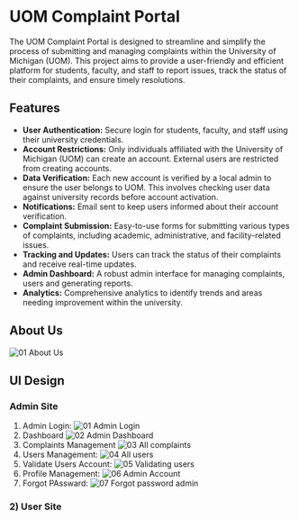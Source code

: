 # UOM Complaint Portal
The UOM Complaint Portal is designed to streamline and simplify the process of submitting and managing complaints within the University of Michigan (UOM). This project aims to provide a user-friendly and efficient platform for students, faculty, and staff to report issues, track the status of their complaints, and ensure timely resolutions.
## Features
- **User Authentication:** Secure login for students, faculty, and staff using their university credentials.
- **Account Restrictions:** Only individuals affiliated with the University of Michigan (UOM) can create an account. External users are restricted from creating accounts.
- **Data Verification:** Each new account is verified by a local admin to ensure the user belongs to UOM. This involves checking user data against university records before account activation.
- **Notifications:** Email sent to keep users informed about their account verification.
- **Complaint Submission:** Easy-to-use forms for submitting various types of complaints, including academic, administrative, and facility-related issues.
- **Tracking and Updates:** Users can track the status of their complaints and receive real-time updates.
- **Admin Dashboard:** A robust admin interface for managing complaints, users and generating reports.
- **Analytics:** Comprehensive analytics to identify trends and areas needing improvement within the university.


## About Us
![01 About Us](https://github.com/Muhammad313313/UOM-Complaint-Portal/assets/166158270/af4a9cbb-1396-4b6a-bc97-7529f212314e)

## UI Design

### Admin Site
01. Admin Login:
![01  Admin Login ](https://github.com/Muhammad313313/UOM-Complaint-Portal/assets/166158270/adefa931-fa1a-474c-b61c-8b7b887bd678)
02. Dashboard
![02  Admin Dashboard](https://github.com/Muhammad313313/UOM-Complaint-Portal/assets/166158270/cb71d8a1-f08f-4fc4-a786-2df2f0f50d7c)
03. Complaints Management
![03  All complaints](https://github.com/Muhammad313313/UOM-Complaint-Portal/assets/166158270/61ade0a8-5678-482d-aad4-b4ad46d93e4d)
04. Users Management:
![04  All users](https://github.com/Muhammad313313/UOM-Complaint-Portal/assets/166158270/a0dc4728-a467-4346-9f7d-4d0fb9c6dab9)
05. Validate Users Account:
![05  Validating users](https://github.com/Muhammad313313/UOM-Complaint-Portal/assets/166158270/7c549aff-37a6-4464-b8c9-773f0135ce09)
06. Profile Management:
![06  Admin Account](https://github.com/Muhammad313313/UOM-Complaint-Portal/assets/166158270/409d695e-0636-414f-af6c-9e611a7839d4)
07. Forgot PAssward:
![07  Forgot password admin](https://github.com/Muhammad313313/UOM-Complaint-Portal/assets/166158270/86cb2ee1-cd02-4c45-90fc-1ea84ad386b7)






  
### 2) User Site
